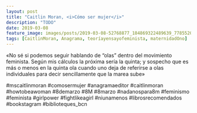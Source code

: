```yaml
---
layout: post
title: "Caitlin Moran, <i>Cómo ser mujer</i>"
description: "TODO"
date: 2019-03-08
feature_image: images/posts/2019-03-08-52768877_184869322489639_7785520265182376099_n_17923755937284497.jpg
tags: [CaitlinMoran, Anagrama, teoríayensayofeminista, maternidadOno]
---
```


«No sé si podemos seguir hablando de “olas” dentro del movimiento feminista. Según mis cálculos la próxima sería la quinta; y sospecho que es más o menos en la quinta ola cuando uno deja de referirse a olas individuales para decir sencillamente que la marea sube»
<!--more-->

#mscaitlinmoran #comosermujer #anagramaeditor  #caitlinmoran #howtobeawoman #8demarzo #8M #8marzo #nadanospara8m #feminismo #feminista #girlpower #fightlikeagirl #niunamenos #librosrecomendados #bookstagram #biblioteques_bcn


